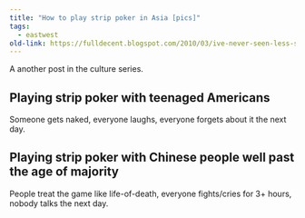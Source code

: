 ```yaml
---
title: "How to play strip poker in Asia [pics]"
tags:
  - eastwest
old-link: https://fulldecent.blogspot.com/2010/03/ive-never-seen-less-skin.html
---
```


A another post in the culture series.

## Playing strip poker with teenaged Americans

Someone gets naked, everyone laughs, everyone forgets about it the next day.

## Playing strip poker with Chinese people well past the age of majority

People treat the game like life-of-death, everyone fights/cries for 3+ hours, nobody talks the next day.
